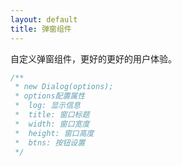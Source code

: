 ```yaml
---
layout: default
title: 弹窗组件
---
```


自定义弹窗组件，更好的更好的用户体验。

```javascript
/**
 * new Dialog(options);
 * options配置属性
 *  log: 显示信息
 *  title: 窗口标题
 *  width: 窗口宽度
 *  height: 窗口高度
 *  btns: 按钮设置
 */
```